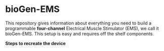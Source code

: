 # bioGen-EMS
This repository gives information about everything you need to build a programmable **four-channel** Electrical Muscle Stimulator (EMS), we call it bioGen-EMS. This setup is easy and requires off the shelf components.

**Steps to recreate the device**


